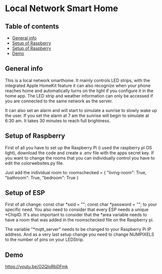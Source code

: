 # Local Network Smart Home 

## Table of contents
* [General info](#general-info)
* [Setup of Raspberry](#setup-of-raspberry)
* [Setup of Raspberry](#setup-of-esp)
* [Demo](#demo)

## General info
This is a local network smarthome. It mainly controls LED strips, with the integrated Apple HomeKit feature it can also recognize when your phone reaches home and automatically
turns on the light if you configure it in the home app. 
The LED strip and weather information can only be accessed if you are connected to the same network as the server.

It can also set an alarm and will start to simulate a sunrise to slowly wake up the user. If you set the alarm at 7 am the sunrise will begin to simulate at 6:30 am. 
It takes 30 minutes to reach full brightness.

## Setup of Raspberry 
First of all you have to set up the Raspberry Pi (i used the raspberry pi OS light), download the code and create a .env file with the apps secret key. 
If you want to change the rooms that you can individually control you have to edit the colorwebsites.py file. 

Just add the individual room to:
roomschecked = {
"living-room": True,
"bathroom": True,
"bedroom": True
}

## Setup of ESP 
First of all change:
const char *ssid = "";
const char *password = ""; 
to your specific need. You also need to consider that every ESP needs a unique *ChipID. It's also important to consider that the *area variable needs to have a room that was added
in the roomschecked file on the Raspberry pi.

The variable "*mqtt_server" needs to be changed to your Raspberry Pi IP address. And as a very last setup change you need to change NUMPIXELS to the number of pins on your LEDStrip.

## Demo

https://youtu.be/O2QIoRbDFmk
